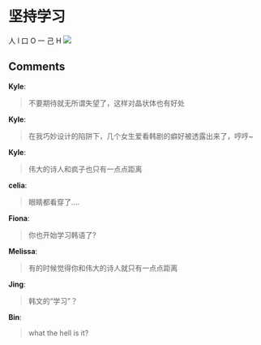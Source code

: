 # 坚持学习

<div id="msgcns!9884D0A402622CB2!1047" class="bvMsg"><div>人 l 口 O 一 己 H <img src="http://spaces.msn.com/rte/emoticons/smile_nerd.gif" /></div></div>

## Comments

**Kyle**:
> 不要期待就无所谓失望了，这样对晶状体也有好处

**Kyle**:
> 在我巧妙设计的陷阱下，几个女生爱看韩剧的癖好被透露出来了，哼哼~

**Kyle**:
> 伟大的诗人和疯子也只有一点点距离

**celia**:
> 眼睛都看穿了....

**Fiona**:
> 你也开始学习韩语了?

**Melissa**:
> 有的时候觉得你和伟大的诗人就只有一点点距离

**Jing**:
> 韩文的“学习”？

**Bin**:
> what the hell is it?

